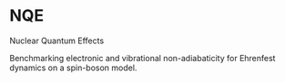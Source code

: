 # NQE
Nuclear Quantum Effects

Benchmarking electronic and vibrational non-adiabaticity for Ehrenfest dynamics on a spin-boson model.
